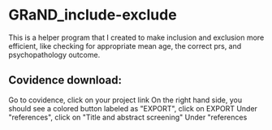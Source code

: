 # GRaND_include-exclude
This is a helper program that I created to make inclusion and exclusion more efficient, like checking for appropriate mean age, the correct prs, and psychopathology outcome.

## Covidence download: 
Go to covidence, click on your project link 
On the right hand side, you should see a colored button labeled as "EXPORT", click on EXPORT
Under "references", click on "Title and abstract screening"
Under "references 